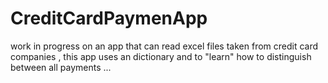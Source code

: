 # CreditCardPaymenApp
work in progress on an app that can read excel files taken from credit card companies , this app uses an dictionary and to "learn" how to distinguish between all payments ... 
